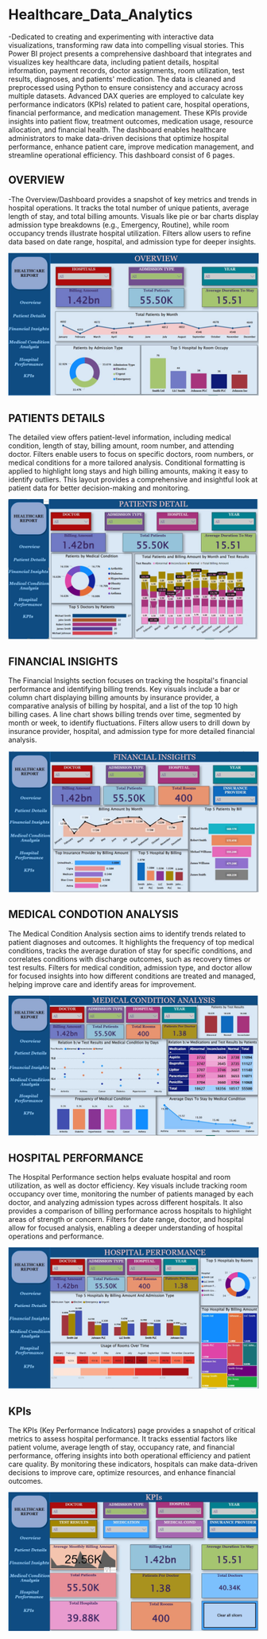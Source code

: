 # Healthcare_Data_Analytics

-Dedicated to creating and experimenting with interactive data visualizations, transforming raw data into compelling visual stories.
This Power BI project presents a comprehensive dashboard that integrates and visualizes key healthcare data, including patient details, hospital information, payment records, doctor assignments, room utilization, test results, diagnoses, and patients' medication. The data is cleaned and preprocessed using Python to ensure consistency and accuracy across multiple datasets. Advanced DAX queries are employed to calculate key performance indicators (KPIs) related to patient care, hospital operations, financial performance, and medication management. These KPIs provide insights into patient flow, treatment outcomes, medication usage, resource allocation, and financial health. The dashboard enables healthcare administrators to make data-driven decisions that optimize hospital performance, enhance patient care, improve medication management, and streamline operational efficiency.
This dashboard consist of 6 pages.

## OVERVIEW
-The Overview/Dashboard provides a snapshot of key metrics and trends in hospital operations. It tracks the total number of unique patients, average length of stay, and total billing amounts. Visuals like pie or bar charts display admission type breakdowns (e.g., Emergency, Routine), while room occupancy trends illustrate hospital utilization. Filters allow users to refine data based on date range, hospital, and admission type for deeper insights.


![OVERVIEW](images/healthcare_1.JPG)

## PATIENTS DETAILS

The detailed view offers patient-level information, including medical condition, length of stay, billing amount, room number, and attending doctor. Filters enable users to focus on specific doctors, room numbers, or medical conditions for a more tailored analysis. Conditional formatting is applied to highlight long stays and high billing amounts, making it easy to identify outliers. This layout provides a comprehensive and insightful look at patient data for better decision-making and monitoring.

![PATIENTS DETAILS](images/healthcare_2.JPG)
## FINANCIAL INSIGHTS

The Financial Insights section focuses on tracking the hospital's financial performance and identifying billing trends. Key visuals include a bar or column chart displaying billing amounts by insurance provider, a comparative analysis of billing by hospital, and a list of the top 10 high billing cases. A line chart shows billing trends over time, segmented by month or week, to identify fluctuations. Filters allow users to drill down by insurance provider, hospital, and admission type for more detailed financial analysis.


![FINANCIAL INSIGHTS](images/healthcare_3.JPG)
## MEDICAL CONDOTION ANALYSIS

The Medical Condition Analysis section aims to identify trends related to patient diagnoses and outcomes. It highlights the frequency of top medical conditions, tracks the average duration of stay for specific conditions, and correlates conditions with discharge outcomes, such as recovery times or test results. Filters for medical condition, admission type, and doctor allow for focused insights into how different conditions are treated and managed, helping improve care and identify areas for improvement.



![MEDICAL CONDOTION ANALYSIS](images/healthcare_4.JPG)
## HOSPITAL PERFORMANCE

The Hospital Performance section helps evaluate hospital and room utilization, as well as doctor efficiency. Key visuals include tracking room occupancy over time, monitoring the number of patients managed by each doctor, and analyzing admission types across different hospitals. It also provides a comparison of billing performance across hospitals to highlight areas of strength or concern. Filters for date range, doctor, and hospital allow for focused analysis, enabling a deeper understanding of hospital operations and performance.

![HOSPITAL PERFORMANCE](images/healthcare_5.JPG)
## KPIs
The KPIs (Key Performance Indicators) page provides a snapshot of critical metrics to assess hospital performance. It tracks essential factors like patient volume, average length of stay, occupancy rate, and financial performance, offering insights into both operational efficiency and patient care quality. By monitoring these indicators, hospitals can make data-driven decisions to improve care, optimize resources, and enhance financial outcomes.

![KPIs](images/healthcare_6.JPG)

